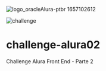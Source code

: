 
![logo_oracleAlura-ptbr 1657102612](https://user-images.githubusercontent.com/101677993/221437575-df6dd794-d6c3-45a6-a4b8-94430499b16b.svg)

![challenge](https://user-images.githubusercontent.com/101677993/221437583-7cf42a5d-2c07-4628-b3d3-579ec027ba72.png)


# challenge-alura02
Challenge Alura Front End - Parte 2
